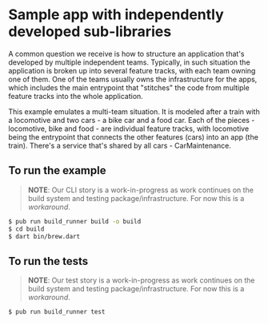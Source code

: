 # Sample app with independently developed sub-libraries

A common question we receive is how to structure an application that's developed
by multiple independent teams. Typically, in such situation the application is
broken up into several feature tracks, with each team owning one of them. One of
the teams usually owns the infrastructure for the apps, which includes the main
entrypoint that "stitches" the code from multiple feature tracks into the whole
application.

This example emulates a multi-team situation. It is modeled after a train with
a locomotive and two cars - a bike car and a food car. Each of the pieces -
locomotive, bike and food - are individual feature tracks, with locomotive being
the entrypoint that connects the other features (cars) into an app (the train).
There's a service that's shared by all cars - CarMaintenance.

## To run the example

> **NOTE**: Our CLI story is a work-in-progress as work continues on the build
> system and testing package/infrastructure. For now this is a _workaround_.

```bash
$ pub run build_runner build -o build
$ cd build
$ dart bin/brew.dart
```

## To run the tests

> **NOTE**: Our test story is a work-in-progress as work continues on the build
> system and testing package/infrastructure. For now this is a _workaround_.

```bash
$ pub run build_runner test
```
